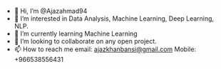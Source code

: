 - 👋 Hi, I’m @Ajazahmad94
- 👀 I’m interested in Data Analysis, Machine Learning, Deep Learning, NLP.
- 🌱 I’m currently learning Machine Learning
- 💞️ I’m looking to collaborate on any open project.
- 📫 How to reach me email: ajazkhanbansi@gmail.com  Mobile: +966538556431

<!---
Ajazahmad94/Ajazahmad94 is a ✨ special ✨ repository because its `README.md` (this file) appears on your GitHub profile.
You can click the Preview link to take a look at your changes.
--->
